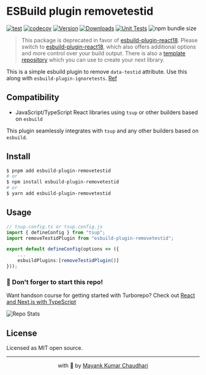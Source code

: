 # ESBuild plugin removetestid 

[![test](https://github.com/mayank1513/esbuild-plugin-removetestid/actions/workflows/test.yml/badge.svg)](https://github.com/mayank1513/esbuild-plugin-removetestid/actions/workflows/test.yml) [![codecov](https://codecov.io/gh/mayank1513/esbuild-plugin-removetestid/graph/badge.svg)](https://codecov.io/gh/mayank1513/esbuild-plugin-removetestid) [![Version](https://img.shields.io/npm/v/esbuild-plugin-removetestid.svg?colorB=green)](https://www.npmjs.com/package/esbuild-plugin-removetestid) [![Downloads](https://img.jsdelivr.com/img.shields.io/npm/dt/esbuild-plugin-removetestid.svg)](https://www.npmjs.com/package/esbuild-plugin-removetestid) [![Unit Tests](https://github.com/mayank1513/esbuild-plugin-removetestid/actions/workflows/test.yml/badge.svg)](https://github.com/mayank1513/esbuild-plugin-removetestid/actions/workflows/test.yml) ![npm bundle size](https://img.shields.io/bundlephobia/minzip/esbuild-plugin-removetestid)

> This package is deprecated in favor of [esbuild-plugin-react18](https://github.com/mayank1513/esbuild-plugin-react18).
> Please switch to [esbuild-plugin-react18](https://github.com/mayank1513/esbuild-plugin-react18), which also offers additional options and more control over your build output. There is also a [template repository](https://github.com/mayank1513/turborepo-template.git) which you can use to create your next library.

This is a simple esbuild plugin to remove `data-testid` attribute. Use this along with `esbuild-plugin-ignoretests`. [Ref](https://stackoverflow.com/questions/77027129/how-to-automatically-remove-data-testid-while-building-library-with-tsup-esbuild)

## Compatibility

- JavaScript/TypeScript React libraries using `tsup` or other builders based on `esbuild`

This plugin seamlessly integrates with `tsup` and any other builders based on `esbuild`.

## Install

```bash
$ pnpm add esbuild-plugin-removetestid
# or
$ npm install esbuild-plugin-removetestid
# or
$ yarn add esbuild-plugin-removetestid
```

## Usage

```ts
// tsup.config.ts or tsup.config.js
import { defineConfig } from "tsup";
import removeTestidPlugin from "esbuild-plugin-removetestid";

export default defineConfig(options => ({
    ...
    esbuildPlugins:[removeTestidPlugin()]
}));
```

### 🤩 Don't forger to start this repo!

Want handson course for getting started with Turborepo? Check out [React and Next.js with TypeScript](https://www.udemy.com/course/react-and-next-js-with-typescript/?referralCode=7202184A1E57C3DCA8B2)

![Repo Stats](https://repobeats.axiom.co/api/embed/2ef1a24385037998386148afe5a98ded6006f410.svg "Repobeats analytics image")

## License

Licensed as MIT open source.

<hr />

<p align="center" style="text-align:center">with 💖 by <a href="https://mayank-chaudhari.vercel.app" target="_blank">Mayank Kumar Chaudhari</a></p>
